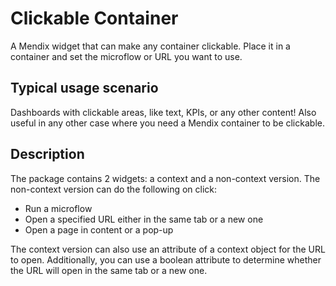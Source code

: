 # Clickable Container
A Mendix widget that can make any container clickable. Place it in a container and set the microflow or URL you want to use.

## Typical usage scenario

Dashboards with clickable areas, like text, KPIs, or any other content! Also useful in any other case where you need a Mendix container to be clickable.
 
## Description

The package contains 2 widgets: a context and a non-context version. The non-context version can do the following on click:
 - Run a microflow
 - Open a specified URL either in the same tab or a new one
 - Open a page in content or a pop-up
  
The context version can also use an attribute of a context object for the URL to open. Additionally, you can use a boolean attribute to determine whether the URL will open in the same tab or a new one.
